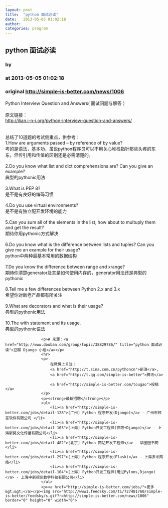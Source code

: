 ```yaml
---
layout: post
title:  "python 面试必读"
date:   2013-05-05 01:02:18
author: 
categories: program
---
```


## python 面试必读
### by 
### at 2013-05-05 01:02:18
### original <http://simple-is-better.com/news/1006>

<p>
	Python Interview Question and Answers( 面试问题与解答 ） <br>
	<br>
	原文链接： <br>
	<a href="http://www.douban.com/link2?url=http%3A//ilian.i-n-i.org/python-interview-question-and-answers/" rel="nofollow">http://ilian.i-n-i.org/python-interview-question-and-answers/</a> <br>
	<br>
	<br>
	总结了10道题的考试侧重点，供参考： <br>
	1.How are arguments passed – by reference of by value? <br>
	考的是语法，基本功，虽说python程序员可以不用关心堆栈指针那些头疼的东东，但传引用和传值的区别还是必需清楚的。 <br>
	<br>
	2.Do you know what list and dict comprehensions are? Can you give an example? <br>
	典型的pythonic用法 <br>
	<br>
	3.What is PEP 8? <br>
	是不是有良好的编码习惯 <br>
	<br>
	4.Do you use virtual environments? <br>
	是不是有独立配开发环境的能力 <br>
	<br>
	5.Can you sum all of the elements in the list, how about to multuply them and get the result? <br>
	期待你用pythonic方式解决 <br>
	<br>
	6.Do you know what is the difference between lists and tuples? Can you give me an example for their usage? <br>
	python中两种最基本常用的数据结构 <br>
	<br>
	7.Do you know the difference between range and xrange? <br>
	期待你清楚generator及其是如何使用内存的，generator用法还是典型的pythonic <br>
	<br>
	8.Tell me a few differences between Python 2.x and 3.x <br>
	希望你对新老产品都有所关注 <br>
	<br>
	9.What are decorators and what is their usage? <br>
	典型的pythonic用法 <br>
	<br>
	10.The with statement and its usage. <br>
	典型的pythonic语法 </p>

                    <p># 来源：<a href="http://www.douban.com/group/topic/38829786/" title="python 面试必读">豆瓣 Django 小组</a></p>
                    <hr>
                    <p>
                        在微博上关注：
                        <a href="http://t.sina.com.cn/pythoncn">新浪</a>,
                        <a href="http://t.qq.com/simple-is-better">腾讯</a>
                         
                        <a href="http://simple-is-better.com/tougao">投稿</a>
                    </p>
                    <p><strong>最新招聘</strong></p>
                    <ul>
                        <li><a href="http://simple-is-better.com/jobs/detail-128">[广州] Python 程序开发(Django)</a> - 广州市邦富软件有限公司 </li>
                        <li><a href="http://simple-is-better.com/jobs/detail-103">[上海] Python开发工程师(抓取+Django)</a> - 上海新葵文化传播有限公司</li>
                        <li><a href="http://simple-is-better.com/jobs/detail-482">[北京] Python 网站开发工程师</a> - 华图图书网</li>
                        <li><a href="http://simple-is-better.com/jobs/detail-297">[上海] Python 程序开发(Flask)</a> - 上海多米网络</li>
                        <li><a href="http://simple-is-better.com/jobs/detail-104">[上海] Python开发工程师(用过Pylons,Django)</a> - 上海中新视讯数字科技有限公司</li>
                    </ul>
                    <p><a href="http://simple-is-better.com/jobs/">更多&gt;&gt;</a></p><img src="http://www1.feedsky.com/t1/727481760/simple-is-better/feedsky/s.gif?r=http://simple-is-better.com/news/1006" border="0" height="0" width="0">